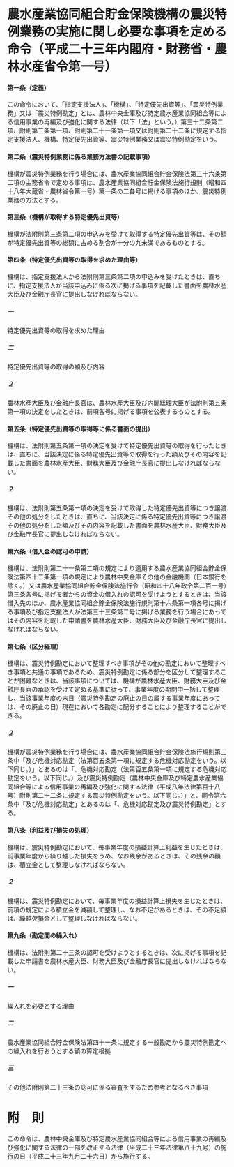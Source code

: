 # 農水産業協同組合貯金保険機構の震災特例業務の実施に関し必要な事項を定める命令（平成二十三年内閣府・財務省・農林水産省令第一号）
#### 第一条（定義）
この命令において、「指定支援法人」、「機構」、「特定優先出資等」、「震災特例業務」又は「震災特例勘定」とは、農林中央金庫及び特定農水産業協同組合等による信用事業の再編及び強化に関する法律（以下「法」という。）第三十二条第二項、附則第三条第一項、附則第二十一条第一項又は附則第二十二条に規定する指定支援法人、機構、特定優先出資等、震災特例業務又は震災特例勘定をいう。
#### 第二条（震災特例業務に係る業務方法書の記載事項）
機構が震災特例業務を行う場合には、農水産業協同組合貯金保険法第三十六条第二項の主務省令で定める事項は、農水産業協同組合貯金保険法施行規則（昭和四十八年大蔵省・農林省令第一号）第一条の二各号に掲げる事項のほか、震災特例業務の方法とする。
#### 第三条（機構が取得する特定優先出資等）
機構が法附則第三条第二項の申込みを受けて取得する特定優先出資等は、その額が特定優先出資等の総額に占める割合が十分の九未満であるものとする。
#### 第四条（特定優先出資等の取得を求めた理由等）
機構は、指定支援法人から法附則第三条第二項の申込みを受けたときは、直ちに、指定支援法人が当該申込みに係る次に掲げる事項を記載した書面を農林水産大臣及び金融庁長官に提出しなければならない。
##### 一
特定優先出資等の取得を求めた理由
##### 二
特定優先出資等の取得の額及び内容
##### ２
農林水産大臣及び金融庁長官は、農林水産大臣及び内閣総理大臣が法附則第五条第一項の決定をしたときは、前項各号に掲げる事項を公表するものとする。
#### 第五条（特定優先出資等の取得等に係る書面の提出）
機構は、法附則第五条第一項の決定を受けて特定優先出資等の取得を行ったときは、直ちに、当該決定に係る特定優先出資等の取得を行った額及びその内容を記載した書面を農林水産大臣、財務大臣及び金融庁長官に提出しなければならない。
##### ２
機構は、法附則第五条第一項の決定を受けて取得した特定優先出資等につき譲渡その他の処分をしたときは、直ちに、当該決定に係る特定優先出資等につき譲渡その他の処分をした額及びその内容を記載した書面を農林水産大臣、財務大臣及び金融庁長官に提出しなければならない。
#### 第六条（借入金の認可の申請）
機構は、法附則第二十一条第二項の規定により適用する農水産業協同組合貯金保険法第四十二条第一項の規定により農林中央金庫その他の金融機関（日本銀行を除く。）又は農水産業協同組合貯金保険法施行令（昭和四十八年政令第二百一号）第三条各号に掲げる者からの資金の借入れの認可を受けようとするときは、当該借入先のほか、農水産業協同組合貯金保険法施行規則第十六条第一項各号に掲げる事項及び指定支援法人が法第三十三条第二号に掲げる業務を行う場合にあってはその内容を記載した申請書を農林水産大臣、財務大臣及び金融庁長官に提出しなければならない。
#### 第七条（区分経理）
機構は、震災特例勘定において整理すべき事項がその他の勘定において整理すべき事項と共通の事項であるため、震災特例勘定に係る部分を区分して整理することが困難なときは、当該事項については、機構が農林水産大臣、財務大臣及び金融庁長官の承認を受けて定める基準に従って、事業年度の期間中一括して整理し、当該事業年度の末日（震災特例勘定の廃止の日の属する事業年度にあっては、その廃止の日）現在において各勘定に配分することにより整理することができる。
##### ２
機構が震災特例業務を行う場合には、農水産業協同組合貯金保険法施行規則第三条中「及び危機対応勘定（法第百五条第一項に規定する危機対応勘定をいう。以下同じ。）」とあるのは「、危機対応勘定（法第百五条第一項に規定する危機対応勘定をいう。以下同じ。）及び震災特例勘定（農林中央金庫及び特定農水産業協同組合等による信用事業の再編及び強化に関する法律（平成八年法律第百十八号）附則第二十二条に規定する震災特例勘定をいう。以下同じ。）」と、同令第六条中「及び危機対応勘定」とあるのは「、危機対応勘定及び震災特例勘定」とする。
#### 第八条（利益及び損失の処理）
機構は、震災特例勘定において、毎事業年度の損益計算上利益を生じたときは、前事業年度から繰り越した損失をうめ、なお残余があるときは、その残余の額は、積立金として整理しなければならない。
##### ２
機構は、震災特例勘定において、毎事業年度の損益計算上損失を生じたときは、前項の規定による積立金を減額して整理し、なお不足があるときは、その不足額は、繰越欠損金として整理しなければならない。
#### 第九条（勘定間の繰入れ）
機構は、法附則第二十三条の認可を受けようとするときは、次に掲げる事項を記載した申請書を農林水産大臣、財務大臣及び金融庁長官に提出しなければならない。
##### 一
繰入れを必要とする理由
##### 二
農水産業協同組合貯金保険法第四十一条に規定する一般勘定から震災特例勘定への繰入れを行おうとする額の算定根拠
##### 三
その他法附則第二十三条の認可に係る審査をするため参考となるべき事項
# 附　則
この命令は、農林中央金庫及び特定農水産業協同組合等による信用事業の再編及び強化に関する法律の一部を改正する法律（平成二十三年法律第八十九号）の施行の日（平成二十三年九月二十六日）から施行する。
